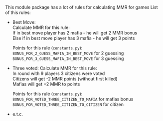 This module package has a lot of rules for calculating MMR for games
List of this rules:
 - Best Move:  
   Calculate MMR for this rule:  
   If in best move player has 2 mafia - he will get 2 MMR bonus  
   Else if in best move player has 3 mafia - he will get 3 points  
   
   Points for this rule (`constants.py`):  
   `BONUS_FOR_2_GUESS_MAFIA_IN_BEST_MOVE` for 2 guessing  
   `BONUS_FOR_3_GUESS_MAFIA_IN_BEST_MOVE` for 3 guessing
   
 - Three voted:
   Calculate MMR for this rule:  
   In round with 9 players 3 citizens were voted  
   Citizens will get -2 MMR points (without first killed)  
   Mafias will get +2 MMR to points  
   
   Points for this rule (`constants.py`):  
   `BONUS_FOR_VOTED_THREE_CITIZEN_TO_MAFIA` for mafias bonus  
   `BONUS_FOR_VOTED_THREE_CITIZEN_TO_CITIZEN` for citizen  
 - e.t.c.
